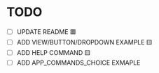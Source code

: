 # TODO
- [ ] UPDATE README 🟥
- [ ] ADD VIEW/BUTTON/DROPDOWN EXAMPLE 🟨
- [ ] ADD HELP COMMAND 🟨
- [ ] ADD APP_COMMANDS_CHOICE EXMAPLE
